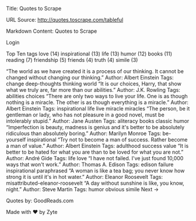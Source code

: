 Title: Quotes to Scrape

URL Source: http://quotes.toscrape.com/tableful

Markdown Content:
Quotes to Scrape

Login

	
Top Ten tags
love (14)
inspirational (13)
life (13)
humor (12)
books (11)
reading (7)
friendship (5)
friends (4)
truth (4)
simile (3)

“The world as we have created it is a process of our thinking. It cannot be changed without changing our thinking.” Author: Albert Einstein
Tags: change deep-thoughts thinking world
“It is our choices, Harry, that show what we truly are, far more than our abilities.” Author: J.K. Rowling
Tags: abilities choices
“There are only two ways to live your life. One is as though nothing is a miracle. The other is as though everything is a miracle.” Author: Albert Einstein
Tags: inspirational life live miracle miracles
“The person, be it gentleman or lady, who has not pleasure in a good novel, must be intolerably stupid.” Author: Jane Austen
Tags: aliteracy books classic humor
“Imperfection is beauty, madness is genius and it's better to be absolutely ridiculous than absolutely boring.” Author: Marilyn Monroe
Tags: be-yourself inspirational
“Try not to become a man of success. Rather become a man of value.” Author: Albert Einstein
Tags: adulthood success value
“It is better to be hated for what you are than to be loved for what you are not.” Author: André Gide
Tags: life love
“I have not failed. I've just found 10,000 ways that won't work.” Author: Thomas A. Edison
Tags: edison failure inspirational paraphrased
“A woman is like a tea bag; you never know how strong it is until it's in hot water.” Author: Eleanor Roosevelt
Tags: misattributed-eleanor-roosevelt
“A day without sunshine is like, you know, night.” Author: Steve Martin
Tags: humor obvious simile
	Next →

Quotes by: GoodReads.com

Made with ❤ by Zyte
